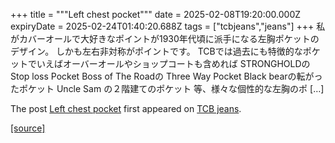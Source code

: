+++
title = """Left chest pocket"""
date = 2025-02-08T19:20:00.000Z
expiryDate = 2025-02-24T01:40:20.688Z
tags = ["tcbjeans","jeans"]
+++
私がカバーオールで大好きなポイントが1930年代頃に派手になる左胸ポケットのデザイン。 しかも左右非対称がポイントです。 TCBでは過去にも特徴的なポケットでいえばオーバーオールやショップコートも含めれば STRONGHOLDのStop loss Pocket Boss of The Roadの Three Way Pocket Black bearの転がったポケット Uncle Sam の２階建てのポケット 等、様々な個性的な左胸のポ \[…\]

The post [Left chest pocket](http://tcbjeans.com/2025/02/09/51119) first appeared on [TCB jeans](http://tcbjeans.com).

[[source]](http://tcbjeans.com/2025/02/09/51119)
